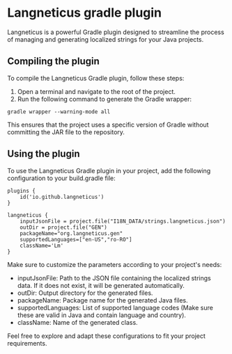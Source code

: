 # Langneticus gradle plugin
Langneticus is a powerful Gradle plugin designed to streamline the process of managing and generating localized strings for your Java projects.

## Compiling the plugin
To compile the Langneticus Gradle plugin, follow these steps:

1. Open a terminal and navigate to the root of the project.
2. Run the following command to generate the Gradle wrapper:
```
gradle wrapper --warning-mode all
```
This ensures that the project uses a specific version of Gradle without committing the JAR file to the repository.

## Using the plugin
To use the Langneticus Gradle plugin in your project, add the following configuration to your build.gradle file:
```
plugins { 
    id('io.github.langneticus')
}

langneticus {
    inputJsonFile = project.file("I18N_DATA/strings.langneticus.json")
    outDir = project.file("GEN")
    packageName="org.langneticus.gen"
    supportedLanguages=["en-US","ro-RO"]
    className='Lm'
}
```
Make sure to customize the parameters according to your project's needs:

- inputJsonFile: Path to the JSON file containing the localized strings data. If it does not exist, it will be generated automatically.
- outDir: Output directory for the generated files.
- packageName: Package name for the generated Java files.
- supportedLanguages: List of supported language codes (Make sure these are valid in Java and contain language and country).
- className: Name of the generated class.

Feel free to explore and adapt these configurations to fit your project requirements.